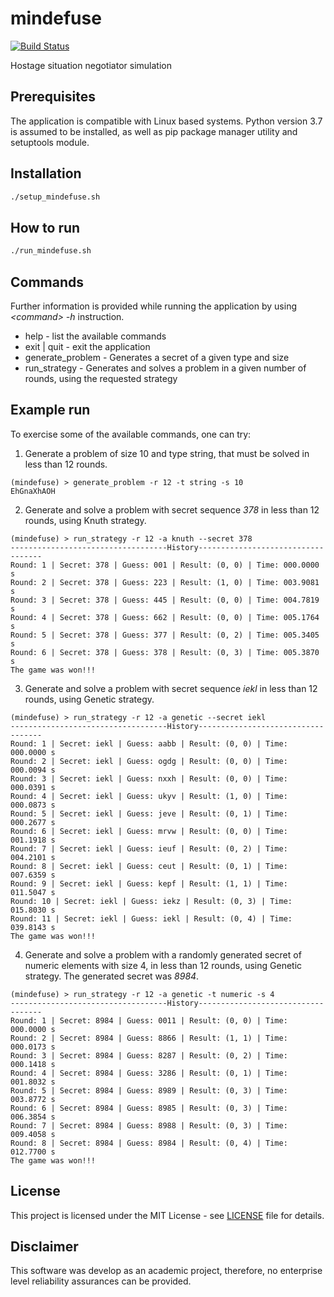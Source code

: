 # mindefuse
[![Build Status](https://travis-ci.com/sinistro14/mindefuse.svg?token=NY5sBpywnxqMdVGh3wnz&branch=master)](https://travis-ci.com/sinistro14/mindefuse)

Hostage situation negotiator simulation

## Prerequisites
The application is compatible with Linux based systems.
Python version 3.7 is assumed to be installed, as well as pip package manager utility and setuptools module.

## Installation
```bash
./setup_mindefuse.sh
``` 

## How to run

```bash
./run_mindefuse.sh
```

## Commands

Further information is provided while running the application by using _\<command\> -h_ instruction.

* help - list the available commands
* exit | quit - exit the application
* generate_problem - Generates a secret of a given type and size
* run_strategy - Generates and solves a problem in a given number of rounds, using the requested strategy

## Example run

To exercise some of the available commands, one can try:

1. Generate a problem of size 10 and type string, that must be solved in less than 12 rounds.
```
(mindefuse) > generate_problem -r 12 -t string -s 10
EhGnaXhAOH
```

2. Generate and solve a problem with secret sequence _378_ in less than 12 rounds, using Knuth strategy.
```
(mindefuse) > run_strategy -r 12 -a knuth --secret 378
-----------------------------------History-----------------------------------
Round: 1 | Secret: 378 | Guess: 001 | Result: (0, 0) | Time: 000.0000 s
Round: 2 | Secret: 378 | Guess: 223 | Result: (1, 0) | Time: 003.9081 s
Round: 3 | Secret: 378 | Guess: 445 | Result: (0, 0) | Time: 004.7819 s
Round: 4 | Secret: 378 | Guess: 662 | Result: (0, 0) | Time: 005.1764 s
Round: 5 | Secret: 378 | Guess: 377 | Result: (0, 2) | Time: 005.3405 s
Round: 6 | Secret: 378 | Guess: 378 | Result: (0, 3) | Time: 005.3870 s
The game was won!!!
```

3. Generate and solve a problem with secret sequence _iekl_ in less than 12 rounds, using Genetic strategy.
```
(mindefuse) > run_strategy -r 12 -a genetic --secret iekl
-----------------------------------History-----------------------------------
Round: 1 | Secret: iekl | Guess: aabb | Result: (0, 0) | Time: 000.0000 s
Round: 2 | Secret: iekl | Guess: ogdg | Result: (0, 0) | Time: 000.0094 s
Round: 3 | Secret: iekl | Guess: nxxh | Result: (0, 0) | Time: 000.0391 s
Round: 4 | Secret: iekl | Guess: ukyv | Result: (1, 0) | Time: 000.0873 s
Round: 5 | Secret: iekl | Guess: jeve | Result: (0, 1) | Time: 000.2677 s
Round: 6 | Secret: iekl | Guess: mrvw | Result: (0, 0) | Time: 001.1918 s
Round: 7 | Secret: iekl | Guess: ieuf | Result: (0, 2) | Time: 004.2101 s
Round: 8 | Secret: iekl | Guess: ceut | Result: (0, 1) | Time: 007.6359 s
Round: 9 | Secret: iekl | Guess: kepf | Result: (1, 1) | Time: 011.5047 s
Round: 10 | Secret: iekl | Guess: iekz | Result: (0, 3) | Time: 015.8030 s
Round: 11 | Secret: iekl | Guess: iekl | Result: (0, 4) | Time: 039.8143 s
The game was won!!!
```

4. Generate and solve a problem with a randomly generated secret of numeric elements with size 4,
in less than 12 rounds, using Genetic strategy. The generated secret was _8984_.
```
(mindefuse) > run_strategy -r 12 -a genetic -t numeric -s 4
-----------------------------------History-----------------------------------
Round: 1 | Secret: 8984 | Guess: 0011 | Result: (0, 0) | Time: 000.0000 s
Round: 2 | Secret: 8984 | Guess: 8866 | Result: (1, 1) | Time: 000.0173 s
Round: 3 | Secret: 8984 | Guess: 8287 | Result: (0, 2) | Time: 000.1418 s
Round: 4 | Secret: 8984 | Guess: 3286 | Result: (0, 1) | Time: 001.8032 s
Round: 5 | Secret: 8984 | Guess: 8989 | Result: (0, 3) | Time: 003.8772 s
Round: 6 | Secret: 8984 | Guess: 8985 | Result: (0, 3) | Time: 006.3854 s
Round: 7 | Secret: 8984 | Guess: 8988 | Result: (0, 3) | Time: 009.4058 s
Round: 8 | Secret: 8984 | Guess: 8984 | Result: (0, 4) | Time: 012.7700 s
The game was won!!!
```

## License

This project is licensed under the MIT License - see [LICENSE](LICENSE) file for details.

## Disclaimer

This software was develop as an academic project, therefore,
no enterprise level reliability assurances can be provided.

